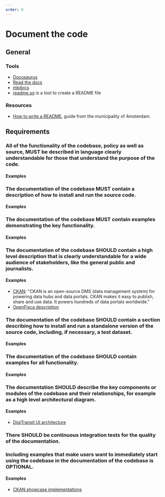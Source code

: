 ```yaml
---
order: 9
---
```

# Document the code

<!-- SPDX-License-Identifier: CC0-1.0 -->
<!-- written in 2022 by The Foundation for Public Code <info@publiccode.net> -->

## General

### Tools

* [Docusaurus](https://docusaurus.io/)
* [Read the docs](https://readthedocs.org/)
* [mkdocs](https://www.mkdocs.org/)
* [readme.so](https://readme.so/) is a tool to create a README file

### Resources

* [How to write a README](https://github.com/Amsterdam/amsterdam.github.io/blob/master/guides/write-a-readme.md), guide from the municipality of Amsterdam.

## Requirements

### All of the functionality of the codebase, policy as well as source, MUST be described in language clearly understandable for those that understand the purpose of the code.

#### Examples

### The documentation of the codebase MUST contain a description of how to install and run the source code.

#### Examples

### The documentation of the codebase MUST contain examples demonstrating the key functionality.

#### Examples

### The documentation of the codebase SHOULD contain a high level description that is clearly understandable for a wide audience of stakeholders, like the general public and journalists.

#### Examples

* [CKAN](https://ckan.org/): "CKAN is an open-source DMS (data management system) for powering data hubs and data portals. CKAN makes it easy to publish, share and use data. It powers hundreds of data portals worldwide."
* [OpenFisca description](https://openfisca.org/doc/index.html)

### The documentation of the codebase SHOULD contain a section describing how to install and run a standalone version of the source code, including, if necessary, a test dataset.

#### Examples

### The documentation of the codebase SHOULD contain examples for all functionality.

#### Examples

### The documentation SHOULD describe the key components or modules of the codebase and their relationships, for example as a high level architectural diagram.

#### Examples

* [DigiTransit UI architecture](https://github.com/HSLdevcom/digitransit-ui/blob/v2/docs/Architecture.md)
<!-- There may be some good examples in https://commons.wikimedia.org/wiki/Category:Software_architecture -->

### There SHOULD be continuous integration tests for the quality of the documentation.

### Including examples that make users want to immediately start using the codebase in the documentation of the codebase is OPTIONAL.

#### Examples

* [CKAN showcase implementations](https://ckan.org/showcase)
